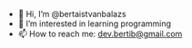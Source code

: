 - 👋 Hi, I’m @bertaistvanbalazs
- 👀 I’m interested in learning programming
- 📫 How to reach me: dev.bertib@gmail.com

<!---
bertaistvanbalazs/bertaistvanbalazs is a ✨ special ✨ repository because its `README.md` (this file) appears on your GitHub profile.
You can click the Preview link to take a look at your changes.
--->
